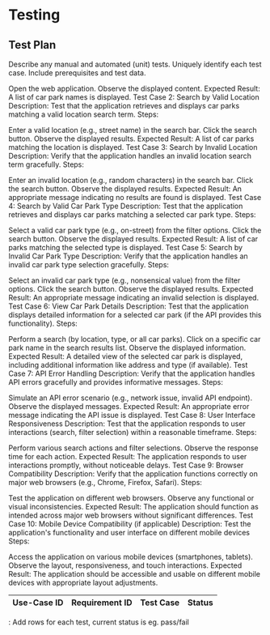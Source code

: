 # Testing

## Test Plan
 Describe any manual and automated (unit) tests. Uniquely identify each test case. Include prerequisites and test data.

Open the web application.
Observe the displayed content. Expected Result: A list of car park names is displayed.
Test Case 2: Search by Valid Location Description: Test that the application retrieves and displays car parks matching a valid location search term. Steps:

Enter a valid location (e.g., street name) in the search bar.
Click the search button.
Observe the displayed results. Expected Result: A list of car parks matching the location is displayed.
Test Case 3: Search by Invalid Location Description: Verify that the application handles an invalid location search term gracefully. Steps:

Enter an invalid location (e.g., random characters) in the search bar.
Click the search button.
Observe the displayed results. Expected Result: An appropriate message indicating no results are found is displayed.
Test Case 4: Search by Valid Car Park Type Description: Test that the application retrieves and displays car parks matching a selected car park type. Steps:

Select a valid car park type (e.g., on-street) from the filter options.
Click the search button.
Observe the displayed results. Expected Result: A list of car parks matching the selected type is displayed.
Test Case 5: Search by Invalid Car Park Type Description: Verify that the application handles an invalid car park type selection gracefully. Steps:

Select an invalid car park type (e.g., nonsensical value) from the filter options.
Click the search button.
Observe the displayed results. Expected Result: An appropriate message indicating an invalid selection is displayed.
Test Case 6: View Car Park Details Description: Test that the application displays detailed information for a selected car park (if the API provides this functionality). Steps:

Perform a search (by location, type, or all car parks).
Click on a specific car park name in the search results list.
Observe the displayed information. Expected Result: A detailed view of the selected car park is displayed, including additional information like address and type (if available).
Test Case 7: API Error Handling Description: Verify that the application handles API errors gracefully and provides informative messages. Steps:

Simulate an API error scenario (e.g., network issue, invalid API endpoint).
Observe the displayed messages. Expected Result: An appropriate error message indicating the API issue is displayed.
Test Case 8: User Interface Responsiveness Description: Test that the application responds to user interactions (search, filter selection) within a reasonable timeframe. Steps:

Perform various search actions and filter selections.
Observe the response time for each action. Expected Result: The application responds to user interactions promptly, without noticeable delays.
Test Case 9: Browser Compatibility Description: Verify that the application functions correctly on major web browsers (e.g., Chrome, Firefox, Safari). Steps:

Test the application on different web browsers.
Observe any functional or visual inconsistencies. Expected Result: The application should function as intended across major web browsers without significant differences.
Test Case 10: Mobile Device Compatibility (if applicable) Description: Test the application's functionality and user interface on different mobile devices Steps:

Access the application on various mobile devices (smartphones, tablets).
Observe the layout, responsiveness, and touch interactions. Expected Result: The application should be accessible and usable on different mobile devices with appropriate layout adjustments.

| Use-Case ID | Requirement ID | Test Case | Status |
| ----------- | -------------- | --------- | ------ |

: Add rows for each test, current status is eg. pass/fail
